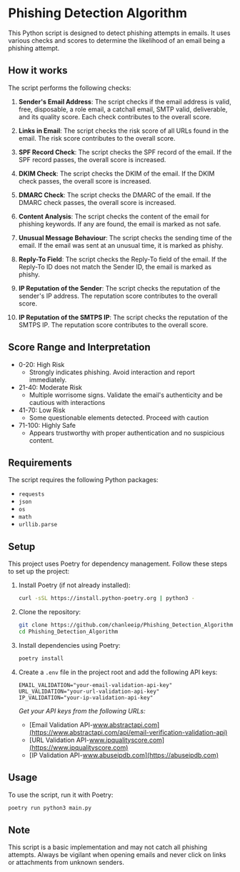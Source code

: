 # Phishing Detection Algorithm

This Python script is designed to detect phishing attempts in emails. It uses various checks and scores to determine the likelihood of an email being a phishing attempt.

## How it works

The script performs the following checks:

1. **Sender's Email Address**: The script checks if the email address is valid, free, disposable, a role email, a catchall email, SMTP valid, deliverable, and its quality score. Each check contributes to the overall score.

2. **Links in Email**: The script checks the risk score of all URLs found in the email. The risk score contributes to the overall score.

3. **SPF Record Check**: The script checks the SPF record of the email. If the SPF record passes, the overall score is increased.

4. **DKIM Check**: The script checks the DKIM of the email. If the DKIM check passes, the overall score is increased.

5. **DMARC Check**: The script checks the DMARC of the email. If the DMARC check passes, the overall score is increased.

6. **Content Analysis**: The script checks the content of the email for phishing keywords. If any are found, the email is marked as not safe.

7. **Unusual Message Behaviour**: The script checks the sending time of the email. If the email was sent at an unusual time, it is marked as phishy.

8. **Reply-To Field**: The script checks the Reply-To field of the email. If the Reply-To ID does not match the Sender ID, the email is marked as phishy.

9. **IP Reputation of the Sender**: The script checks the reputation of the sender's IP address. The reputation score contributes to the overall score.

10. **IP Reputation of the SMTPS IP**: The script checks the reputation of the SMTPS IP. The reputation score contributes to the overall score.

## Score Range and Interpretation

- 0-20: High Risk
    - Strongly indicates phishing. Avoid interaction and report immediately.
- 21-40: Moderate Risk
    - Multiple worrisome signs. Validate the email's authenticity and be cautious with interactions
- 41-70: Low Risk
    - Some questionable elements detected. Proceed with caution
- 71-100: Highly Safe
    - Appears trustworthy with proper authentication and no suspicious content.

## Requirements

The script requires the following Python packages:

- `requests`
- `json`
- `os`
- `math`
- `urllib.parse`

## Setup

This project uses Poetry for dependency management. Follow these steps to set up the project:

1. Install Poetry (if not already installed):
    ```bash
    curl -sSL https://install.python-poetry.org | python3 -
    ```

2. Clone the repository:
    ```bash
    git clone https://github.com/chanleeip/Phishing_Detection_Algorithm.git
    cd Phishing_Detection_Algorithm
    ```

3. Install dependencies using Poetry:
    ```bash
    poetry install
    ```

4. Create a `.env` file in the project root and add the following API keys:
    ```env
    EMAIL_VALIDATION="your-email-validation-api-key"
    URL_VALIDATION="your-url-validation-api-key"
    IP_VALIDATION="your-ip-validation-api-key"
    ```

    *Get your API keys from the following URLs:*
    - [Email Validation API-www.abstractapi.com](https://www.abstractapi.com/api/email-verification-validation-api)
    - [URL Validation API-www.ipqualityscore.com](https://www.ipqualityscore.com)
    - [IP Validation API-www.abuseipdb.com](https://abuseipdb.com)

## Usage

To use the script, run it with Poetry:
```bash
poetry run python3 main.py
```

## Note

This script is a basic implementation and may not catch all phishing attempts. Always be vigilant when opening emails and never click on links or attachments from unknown senders.


